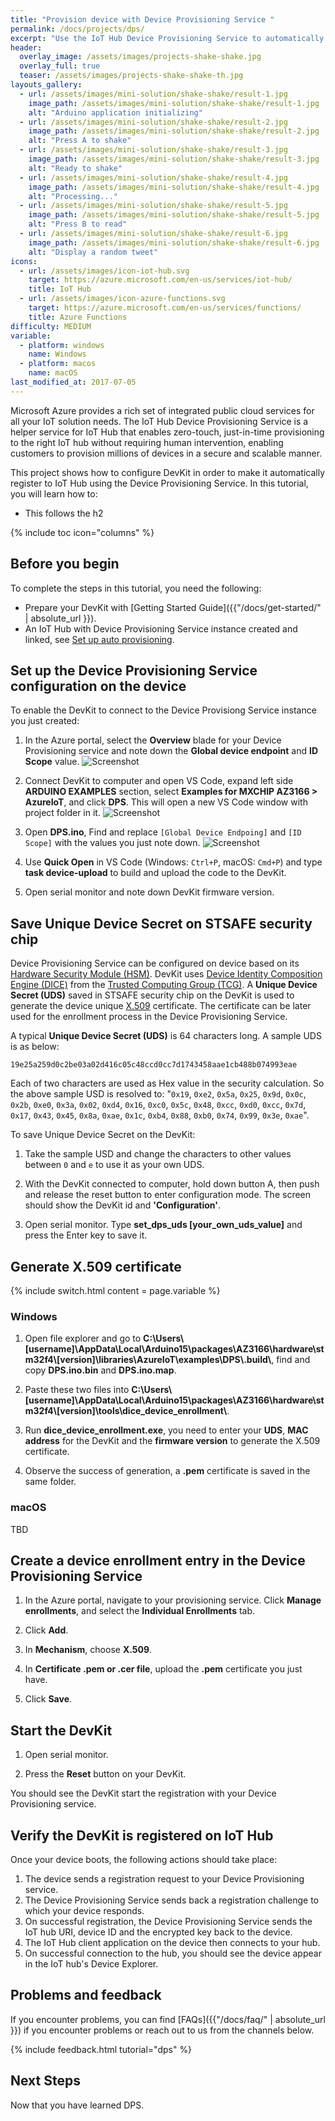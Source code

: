 ```yaml
---
title: "Provision device with Device Provisioning Service "
permalink: /docs/projects/dps/
excerpt: "Use the IoT Hub Device Provisioning Service to automatically provision security enabled devices to IoT hub."
header:
  overlay_image: /assets/images/projects-shake-shake.jpg
  overlay_full: true
  teaser: /assets/images/projects-shake-shake-th.jpg
layouts_gallery:
  - url: /assets/images/mini-solution/shake-shake/result-1.jpg
    image_path: /assets/images/mini-solution/shake-shake/result-1.jpg
    alt: "Arduino application initializing"
  - url: /assets/images/mini-solution/shake-shake/result-2.jpg
    image_path: /assets/images/mini-solution/shake-shake/result-2.jpg
    alt: "Press A to shake"
  - url: /assets/images/mini-solution/shake-shake/result-3.jpg
    image_path: /assets/images/mini-solution/shake-shake/result-3.jpg
    alt: "Ready to shake"
  - url: /assets/images/mini-solution/shake-shake/result-4.jpg
    image_path: /assets/images/mini-solution/shake-shake/result-4.jpg
    alt: "Processing..."
  - url: /assets/images/mini-solution/shake-shake/result-5.jpg
    image_path: /assets/images/mini-solution/shake-shake/result-5.jpg
    alt: "Press B to read"
  - url: /assets/images/mini-solution/shake-shake/result-6.jpg
    image_path: /assets/images/mini-solution/shake-shake/result-6.jpg
    alt: "Display a random tweet"
icons:
  - url: /assets/images/icon-iot-hub.svg
    target: https://azure.microsoft.com/en-us/services/iot-hub/
    title: IoT Hub
  - url: /assets/images/icon-azure-functions.svg
    target: https://azure.microsoft.com/en-us/services/functions/
    title: Azure Functions
difficulty: MEDIUM
variable:
  - platform: windows
    name: Windows
  - platform: macos
    name: macOS
last_modified_at: 2017-07-05
---
```


Microsoft Azure provides a rich set of integrated public cloud services for all your IoT solution needs. The IoT Hub Device Provisioning Service is a helper service for IoT Hub that enables zero-touch, just-in-time provisioning to the right IoT hub without requiring human intervention, enabling customers to provision millions of devices in a secure and scalable manner.

This project shows how to configure DevKit in order to make it automatically register to IoT Hub using the Device Provisioning Service. In this tutorial, you will learn how to:

* This follows the h2

{% include toc icon="columns" %}

## Before you begin

To complete the steps in this tutorial, you need the following:

* Prepare your DevKit with [Getting Started Guide]({{"/docs/get-started/" | absolute_url }}).
* An IoT Hub with Device Provisioning Service instance created and linked, see [Set up auto provisioning](https://docs.microsoft.com/en-us/azure/iot-dps/quick-setup-auto-provision).

## Set up the Device Provisioning Service configuration on the device

To enable the DevKit to connect to the Device Provisiong Service instance you just created:

1. In the Azure portal, select the **Overview** blade for your Device Provisioning service and note down the **Global device endpoint** and **ID Scope** value.
  ![Screenshot]()

2. Connect DevKit to computer and open VS Code, expand left side **ARDUINO EXAMPLES** section, select **Examples for MXCHIP AZ3166 > AzureIoT**, and click **DPS**. This will open a new VS Code window with project folder in it.
  ![Screenshot]()

3. Open **DPS.ino**, Find and replace `[Global Device Endpoing]` and `[ID Scope]` with the values you just note down.
  ![Screenshot]()

4. Use **Quick Open** in VS Code (Windows: `Ctrl+P`, macOS: `Cmd+P`) and type **task device-upload** to build and upload the code to the DevKit.

5. Open serial monitor and note down DevKit firmware version.

## Save Unique Device Secret on STSAFE security chip

Device Provisioning Service can be configured on device based on its [Hardware Security Module (HSM)](https://azure.microsoft.com/en-us/blog/azure-iot-supports-new-security-hardware-to-strengthen-iot-security/). DevKit uses [Device Identity Composition Engine (DICE)](https://trustedcomputinggroup.org/wp-content/uploads/Foundational-Trust-for-IOT-and-Resource-Constrained-Devices.pdf) from the [Trusted Computing Group (TCG)](https://trustedcomputinggroup.org). A **Unique Device Secret (UDS)** saved in STSAFE security chip on the DevKit is used to generate the device unique [X.509](https://docs.microsoft.com/en-us/azure/iot-dps/tutorial-set-up-device#select-a-hardware-security-module) certificate. The certificate can be later used for the enrollment process in the Device Provisioning Service.

A typical **Unique Device Secret (UDS)** is 64 characters long. A sample UDS is as below:

```
19e25a259d0c2be03a02d416c05c48ccd0cc7d1743458aae1cb488b074993eae
```

Each of two characters are used as Hex value in the security calculation. So the above sample USD is resolved to: "`0x19`, `0xe2`, `0x5a`, `0x25`, `0x9d`, `0x0c`, `0x2b`, `0xe0`, `0x3a`, `0x02`, `0xd4`, `0x16`, `0xc0`, `0x5c`, `0x48`, `0xcc`, `0xd0`, `0xcc`, `0x7d`, `0x17`, `0x43`, `0x45`, `0x8a`, `0xae`, `0x1c`, `0xb4`, `0x88`, `0xb0`, `0x74`, `0x99`, `0x3e`, `0xae`".

To save Unique Device Secret on the DevKit:

1. Take the sample USD and change the characters to other values between `0` and `e` to use it as your own UDS.

2. With the DevKit connected to computer, hold down button A, then push and release the reset button to enter configuration mode. The screen should show the DevKit id and **'Configuration'**.

3. Open serial monitor. Type **set_dps_uds [your_own_uds_value]** and press the Enter key to save it.

## Generate X.509 certificate

{% include switch.html content = page.variable %}

### Windows

1. Open file explorer and go to **C:\Users\\[username]\AppData\Local\Arduino15\packages\AZ3166\hardware\stm32f4\\[version]\libraries\AzureIoT\examples\DPS\\.build\\**, find and copy **DPS.ino.bin** and **DPS.ino.map**.

2. Paste these two files into **C:\Users\\[username]\AppData\Local\Arduino15\packages\AZ3166\hardware\stm32f4\\[version]\tools\dice_device_enrollment\\**.

3. Run **dice_device_enrollment.exe**, you need to enter your **UDS**, **MAC address** for the DevKit and the **firmware version** to generate the X.509 certificate.

4. Observe the success of generation, a **.pem** certificate is saved in the same folder.

### macOS

TBD

## Create a device enrollment entry in the Device Provisioning Service

1. In the Azure portal, navigate to your provisioning service. Click **Manage enrollments**, and select the **Individual Enrollments** tab.

2. Click **Add**.

3. In **Mechanism**, choose **X.509**.

4. In **Certificate .pem or .cer file**, upload the **.pem** certificate you just have.

5. Click **Save**.

## Start the DevKit

1. Open serial monitor.

2. Press the **Reset** button on your DevKit.

You should see the DevKit start the registration with your Device Provisioning service.

## Verify the DevKit is registered on IoT Hub

Once your device boots, the following actions should take place:

1. The device sends a registration request to your Device Provisioning service.
2. The Device Provisioning Service sends back a registration challenge to which your device responds.
3. On successful registration, the Device Provisioning Service sends the IoT hub URI, device ID and the encrypted key back to the device.
4. The IoT Hub client application on the device then connects to your hub.
5. On successful connection to the hub, you should see the device appear in the IoT hub's Device Explorer.

## Problems and feedback

If you encounter problems, you can find [FAQs]({{"/docs/faq/" | absolute_url }}) if you encounter problems or reach out to us from the channels below.

{% include feedback.html tutorial="dps" %}

## Next Steps

Now that you have learned DPS.